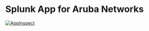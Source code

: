 # Splunk App for Aruba Networks

[![AppInspect](https://github.com/diogofgm/aruba_networks_app/actions/workflows/appinspect.yml/badge.svg?branch=main)](https://github.com/diogofgm/aruba_networks_app/actions/workflows/appinspect.yml)
